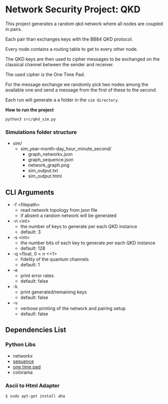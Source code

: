 # Network Security Project: QKD
This project generates a random qkd network where all nodes are coupled in pairs.

Each pair than exchanges keys with the BB84 QKD protocol.

Every node contains a routing table to get to every other node.

The QKD keys are then used to cipher messages to be exchanged on the classical channel between the sender and receiver.

The used cipher is the One Time Pad.

For the message exchange we randomly pick two nodes among the available one and send a message from the first of these to the second.

Each run will generate a a folder in the `sim directory`.

**How to run the project**
```
python3 src/qkd_sim.py
```

### Simulations folder structure
- sim/
    - sim_year-month-day_hour_minute_second/
        - graph_networkx.json
        - graph_sequence.json
        - network_graph.png
        - sim_output.txt
        - sim_output.html

## CLI Arguments
- \-f \<filepath> 
    - read network topology from json file
    - if absent a random network will be generated
- \-n \<int> 
    - the number of keys to generate per each QKD instance
    - default: 3
- \-s \<int> 
    - the number bits of each key to generate per each QKD instance
    - default: 128
- \-q <float, 0 < n <=1> 
    - fidelity of the quantum channels
    - default: 1
- \-e 
    - print error rates
    - default: false
- \-k 
    - print generated/remaining keys
    - default: false
- \-v 
    - verbose printing of the network and pairing setup
    - default: false

## Dependencies List
### Python Libs
- networkx
- [sequence](https://github.com/sequence-toolbox/SeQUeNCe)
- [one time pad](https://github.com/albohlabs/one-time-pad)
- colorama

### Ascii to Html Adapter
```
$ sudo apt-get install aha
```